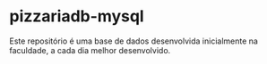 # pizzariadb-mysql
Este repositório é uma base de dados desenvolvida inicialmente na faculdade, a cada dia melhor desenvolvido.
